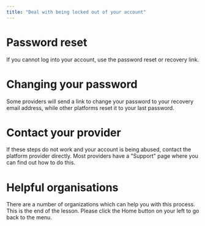 ```yaml
---
title: "Deal with being locked out of your account"
---
```

# Password reset
If you cannot log into your account, use the password reset or recovery link.
<br>
# Changing your password
Some providers will send a link to change your password to your recovery email address, while other platforms reset it to your last password.
<br>
# Contact your provider
If these steps do not work and your account is being abused, contact the platform provider directly. Most providers have a "Support" page where you can find out how to do this.
<br>
# Helpful organisations
There are a number of organizations which can help you with this process.
<br>
This is the end of the lesson. Please click the Home button on your left to go back to the menu.
